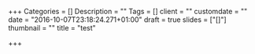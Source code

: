 +++
Categories = []
Description = ""
Tags = []
client = ""
customdate = ""
date = "2016-10-07T23:18:24.271+01:00"
draft = true
slides = ["[]"]
thumbnail = ""
title = "test"

+++
